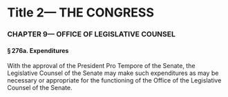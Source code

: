 
# Title 2— THE CONGRESS
### CHAPTER 9— OFFICE OF LEGISLATIVE COUNSEL
#### § 276a. Expenditures

With the approval of the President Pro Tempore of the Senate, the Legislative Counsel of the Senate may make such expenditures as may be necessary or appropriate for the functioning of the Office of the Legislative Counsel of the Senate.

